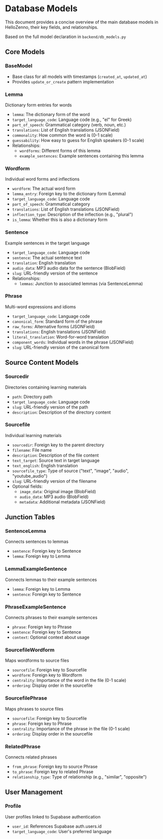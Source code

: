 # Database Models

This document provides a concise overview of the main database models in HelloZenno, their key fields, and relationships.

Based on the full model declaration in `backend/db_models.py` 

## Core Models

### BaseModel
- Base class for all models with timestamps (`created_at`, `updated_at`)
- Provides `update_or_create` pattern implementation

### Lemma
Dictionary form entries for words
- `lemma`: The dictionary form of the word
- `target_language_code`: Language code (e.g., "el" for Greek)
- `part_of_speech`: Grammatical category (verb, noun, etc.)
- `translations`: List of English translations (JSONField)
- `commonality`: How common the word is (0-1 scale)
- `guessability`: How easy to guess for English speakers (0-1 scale)
- Relationships:
  - `wordforms`: Different forms of this lemma
  - `example_sentences`: Example sentences containing this lemma

### Wordform
Individual word forms and inflections
- `wordform`: The actual word form
- `lemma_entry`: Foreign key to the dictionary form (Lemma)
- `target_language_code`: Language code
- `part_of_speech`: Grammatical category
- `translations`: List of English translations (JSONField)
- `inflection_type`: Description of the inflection (e.g., "plural")
- `is_lemma`: Whether this is also a dictionary form

### Sentence
Example sentences in the target language
- `target_language_code`: Language code
- `sentence`: The actual sentence text
- `translation`: English translation
- `audio_data`: MP3 audio data for the sentence (BlobField)
- `slug`: URL-friendly version of the sentence
- Relationships:
  - `lemmas`: Junction to associated lemmas (via SentenceLemma)

### Phrase
Multi-word expressions and idioms
- `target_language_code`: Language code
- `canonical_form`: Standard form of the phrase
- `raw_forms`: Alternative forms (JSONField)
- `translations`: English translations (JSONField)
- `literal_translation`: Word-for-word translation
- `component_words`: Individual words in the phrase (JSONField)
- `slug`: URL-friendly version of the canonical form

## Source Content Models

### Sourcedir
Directories containing learning materials
- `path`: Directory path
- `target_language_code`: Language code
- `slug`: URL-friendly version of the path
- `description`: Description of the directory content

### Sourcefile
Individual learning materials
- `sourcedir`: Foreign key to the parent directory
- `filename`: File name
- `description`: Description of the file content
- `text_target`: Source text in target language
- `text_english`: English translation
- `sourcefile_type`: Type of source ("text", "image", "audio", "youtube_audio")
- `slug`: URL-friendly version of the filename
- Optional fields:
  - `image_data`: Original image (BlobField)
  - `audio_data`: MP3 audio (BlobField)
  - `metadata`: Additional metadata (JSONField)

## Junction Tables

### SentenceLemma
Connects sentences to lemmas
- `sentence`: Foreign key to Sentence
- `lemma`: Foreign key to Lemma

### LemmaExampleSentence
Connects lemmas to their example sentences
- `lemma`: Foreign key to Lemma
- `sentence`: Foreign key to Sentence

### PhraseExampleSentence
Connects phrases to their example sentences
- `phrase`: Foreign key to Phrase
- `sentence`: Foreign key to Sentence
- `context`: Optional context about usage

### SourcefileWordform
Maps wordforms to source files
- `sourcefile`: Foreign key to Sourcefile
- `wordform`: Foreign key to Wordform
- `centrality`: Importance of the word in the file (0-1 scale)
- `ordering`: Display order in the sourcefile

### SourcefilePhrase
Maps phrases to source files
- `sourcefile`: Foreign key to Sourcefile
- `phrase`: Foreign key to Phrase
- `centrality`: Importance of the phrase in the file (0-1 scale)
- `ordering`: Display order in the sourcefile

### RelatedPhrase
Connects related phrases
- `from_phrase`: Foreign key to source Phrase
- `to_phrase`: Foreign key to related Phrase
- `relationship_type`: Type of relationship (e.g., "similar", "opposite")

## User Management

### Profile
User profiles linked to Supabase authentication
- `user_id`: References Supabase auth.users.id
- `target_language_code`: User's preferred language